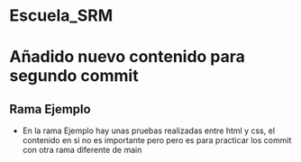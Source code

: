# Escuela_SRM
# Añadido nuevo contenido para segundo commit

## Rama Ejemplo

- En la rama Ejemplo hay unas pruebas realizadas entre html y css, el contenido en si no es importante
pero pero es para practicar los commit con otra rama diferente de main